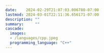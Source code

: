 ```yaml
---
date:    2024-02-29T21:07:03.006780-07:00
lastmod: 2024-03-01T22:11:36.656171-07:00
description: ""
summary:     ""
cascade:
  images:
  - /languages/cpp.jpeg
  programming_language: "C++"
---
```

